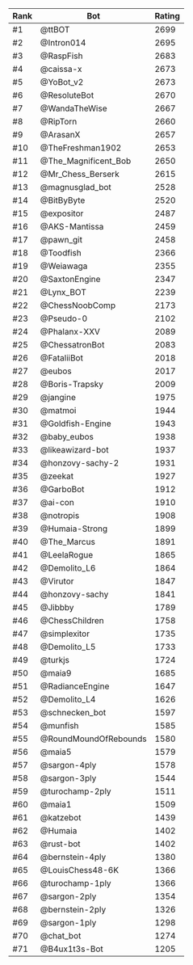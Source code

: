 Rank|Bot|Rating
---|---|---
#1|@ttBOT|2699
#2|@Intron014|2695
#3|@RaspFish|2683
#4|@caissa-x|2673
#5|@YoBot_v2|2673
#6|@ResoluteBot|2670
#7|@WandaTheWise|2667
#8|@RipTorn|2660
#9|@ArasanX|2657
#10|@TheFreshman1902|2653
#11|@The_Magnificent_Bob|2650
#12|@Mr_Chess_Berserk|2615
#13|@magnusglad_bot|2528
#14|@BitByByte|2520
#15|@expositor|2487
#16|@AKS-Mantissa|2459
#17|@pawn_git|2458
#18|@Toodfish|2366
#19|@Weiawaga|2355
#20|@SaxtonEngine|2347
#21|@Lynx_BOT|2239
#22|@ChessNoobComp|2173
#23|@Pseudo-0|2102
#24|@Phalanx-XXV|2089
#25|@ChessatronBot|2083
#26|@FataliiBot|2018
#27|@eubos|2017
#28|@Boris-Trapsky|2009
#29|@jangine|1975
#30|@matmoi|1944
#31|@Goldfish-Engine|1943
#32|@baby_eubos|1938
#33|@likeawizard-bot|1937
#34|@honzovy-sachy-2|1931
#35|@zeekat|1927
#36|@GarboBot|1912
#37|@ai-con|1910
#38|@notropis|1908
#39|@Humaia-Strong|1899
#40|@The_Marcus|1891
#41|@LeelaRogue|1865
#42|@Demolito_L6|1864
#43|@Virutor|1847
#44|@honzovy-sachy|1841
#45|@Jibbby|1789
#46|@ChessChildren|1758
#47|@simplexitor|1735
#48|@Demolito_L5|1733
#49|@turkjs|1724
#50|@maia9|1685
#51|@RadianceEngine|1647
#52|@Demolito_L4|1626
#53|@schnecken_bot|1597
#54|@munfish|1585
#55|@RoundMoundOfRebounds|1580
#56|@maia5|1579
#57|@sargon-4ply|1578
#58|@sargon-3ply|1544
#59|@turochamp-2ply|1511
#60|@maia1|1509
#61|@katzebot|1439
#62|@Humaia|1402
#63|@rust-bot|1402
#64|@bernstein-4ply|1380
#65|@LouisChess48-6K|1366
#66|@turochamp-1ply|1366
#67|@sargon-2ply|1354
#68|@bernstein-2ply|1326
#69|@sargon-1ply|1298
#70|@chat_bot|1274
#71|@B4ux1t3s-Bot|1205
